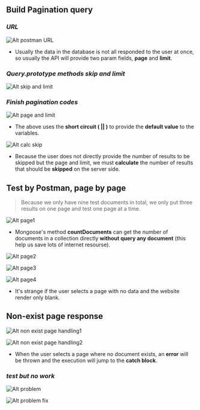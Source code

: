 ## **Build Pagination query**

### _URL_

![Alt postman URL](pic/bandicam%202022-11-10%2022-43-51-803.jpg)

- Usually the data in the database is not all responded to the user at once, so usually the API will provide two param fields, **page** and **limit**.

### _Query.prototype methods skip and limit_

![Alt skip and limit](pic/bandicam%202022-11-10%2022-50-15-643.jpg)

### _Finish pagination codes_

![Alt page and limit](pic/bandicam%202022-11-10%2022-54-42-503.jpg)

- The above uses the **short circuit ( || )** to provide the **default value** to the variables.

![Alt calc skip](pic/bandicam%202022-11-10%2022-56-56-335.jpg)

- Because the user does not directly provide the number of results to be skipped but the page and limit, we must **calculate** the number of results that should be **skipped** on the server side.

## **Test by Postman, page by page**

> Because we only have nine test documents in total, we only put three results on one page and test one page at a time.

![Alt page1](pic/bandicam%202022-11-10%2022-59-12-686.jpg)

- Mongoose's method **countDocuments** can get the number of documents in a collection directly **without query any document** (this help us save lots of internet resourse).

![Alt page2](pic/bandicam%202022-11-10%2022-59-29-872.jpg)

![Alt page3](pic/bandicam%202022-11-10%2022-59-43-456.jpg)

![Alt page4](pic/bandicam%202022-11-10%2023-01-52-366.jpg)

- It's strange if the user selects a page with no data and the website render only blank.

## **Non-exist page response**

![Alt non exist page handling1](pic/bandicam%202022-11-10%2023-07-11-582.jpg)

![Alt  non exist page handling2](pic/bandicam%202022-11-10%2023-08-06-033.jpg)

- When the user selects a page where no document exists, an **error** will be thrown and the execution will jump to the **catch block**.

### _test but no work_

![Alt problem](pic/bandicam%202022-11-10%2023-11-27-141.jpg)

![Alt problem fix](pic/bandicam%202022-11-10%2023-13-48-801.jpg)

